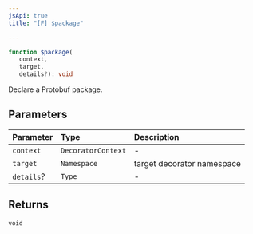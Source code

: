 ```yaml
---
jsApi: true
title: "[F] $package"

---
```

```ts
function $package(
   context, 
   target, 
   details?): void
```

Declare a Protobuf package.

## Parameters

| Parameter | Type | Description |
| :------ | :------ | :------ |
| `context` | `DecoratorContext` | - |
| `target` | `Namespace` | target decorator namespace |
| `details`? | `Type` | - |

## Returns

`void`
